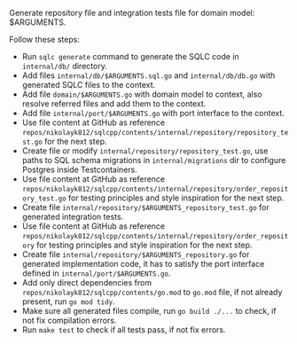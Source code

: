 Generate repository file and integration tests file for domain model: $ARGUMENTS.

Follow these steps:

- Run `sqlc generate` command to generate the SQLC code in `internal/db/` directory. 
- Add files `internal/db/$ARGUMENTS.sql.go` and `internal/db/db.go` with generated SQLC files to the context. 
- Add file `domain/$ARGUMENTS.go` with domain model to context, also resolve referred files and add them to the context. 
- Add file `internal/port/$ARGUMENTS.go` with port interface to the context. 
- Use file content at GitHub as reference `repos/nikolayk812/sqlcpp/contents/internal/repository/repository_test.go` for the next step.
- Create file or modify `internal/repository/repository_test.go`, use paths to SQL schema migrations in `internal/migrations` dir to configure Postgres inside Testcontainers.
- Use file content at GitHub as reference `repos/nikolayk812/sqlcpp/contents/internal/repository/order_repository_test.go` for testing principles and style inspiration for the next step.
- Create file `internal/repository/$ARGUMENTS_repository_test.go` for generated integration tests.
- Use file content at GitHub as reference `repos/nikolayk812/sqlcpp/contents/internal/repository/order_repository` for testing principles and style inspiration for the next step.
- Create file `internal/repository/$ARGUMENTS_repository.go` for generated implementation code, it has to satisfy the port interface defined in `internal/port/$ARGUMENTS.go`. 
- Add only direct dependencies from `repos/nikolayk812/sqlcpp/contents/go.mod` to `go.mod` file, if not already present, run `go mod tidy`.
- Make sure all generated files compile, run `go build ./...` to check, if not fix compilation errors.
- Run `make test` to check if all tests pass, if not fix errors.